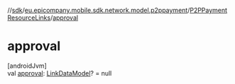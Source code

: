 //[sdk](../../../index.md)/[eu.epicompany.mobile.sdk.network.model.p2ppayment](../index.md)/[P2PPaymentResourceLinks](index.md)/[approval](approval.md)

# approval

[androidJvm]\
val [approval](approval.md): [LinkDataModel](../../eu.epicompany.mobile.android.data.network.model.hypermedia/-link-data-model/index.md)? = null
